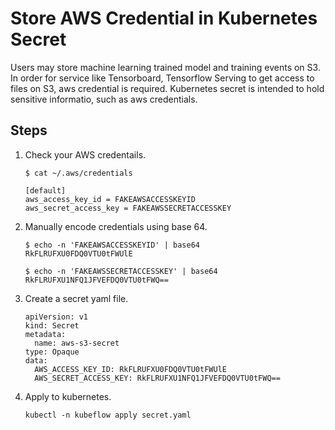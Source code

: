 # Store AWS Credential in Kubernetes Secret
Users may store machine learning trained model and training events on S3. In order for service like Tensorboard, Tensorflow Serving to get access to files on S3, aws credential is required. Kubernetes secret is intended to hold sensitive informatio, such as aws credentials.

## Steps

1. Check your AWS credentails.
   ```
   $ cat ~/.aws/credentials

   [default]
   aws_access_key_id = FAKEAWSACCESSKEYID
   aws_secret_access_key = FAKEAWSSECRETACCESSKEY
   ```
2. Manually encode credentials using base 64.

   ```
   $ echo -n 'FAKEAWSACCESSKEYID' | base64
   RkFLRUFXU0FDQ0VTU0tFWUlE

   $ echo -n 'FAKEAWSSECRETACCESSKEY' | base64
   RkFLRUFXU1NFQ1JFVEFDQ0VTU0tFWQ==
   ```

3. Create a secret yaml file.

   ```
   apiVersion: v1
   kind: Secret
   metadata:
     name: aws-s3-secret
   type: Opaque
   data:
     AWS_ACCESS_KEY_ID: RkFLRUFXU0FDQ0VTU0tFWUlE
     AWS_SECRET_ACCESS_KEY: RkFLRUFXU1NFQ1JFVEFDQ0VTU0tFWQ==
   ```

4. Apply to kubernetes.
   ```
   kubectl -n kubeflow apply secret.yaml
   ```
